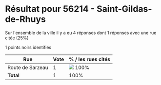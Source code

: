 # Résultat pour 56214 - Saint-Gildas-de-Rhuys

Sur l'ensemble de la ville il y a eu 4 réponses dont 1 réponses avec une rue citée (25%)

1 points noirs identifiés

| Rue | Vote | % / les rues cités|
|-----|------|-------------------|
| Route de Sarzeau | 1 | <img src="../../img/bar_100.gif" />&nbsp;100%|
| **Total** | 1 | 100%|
